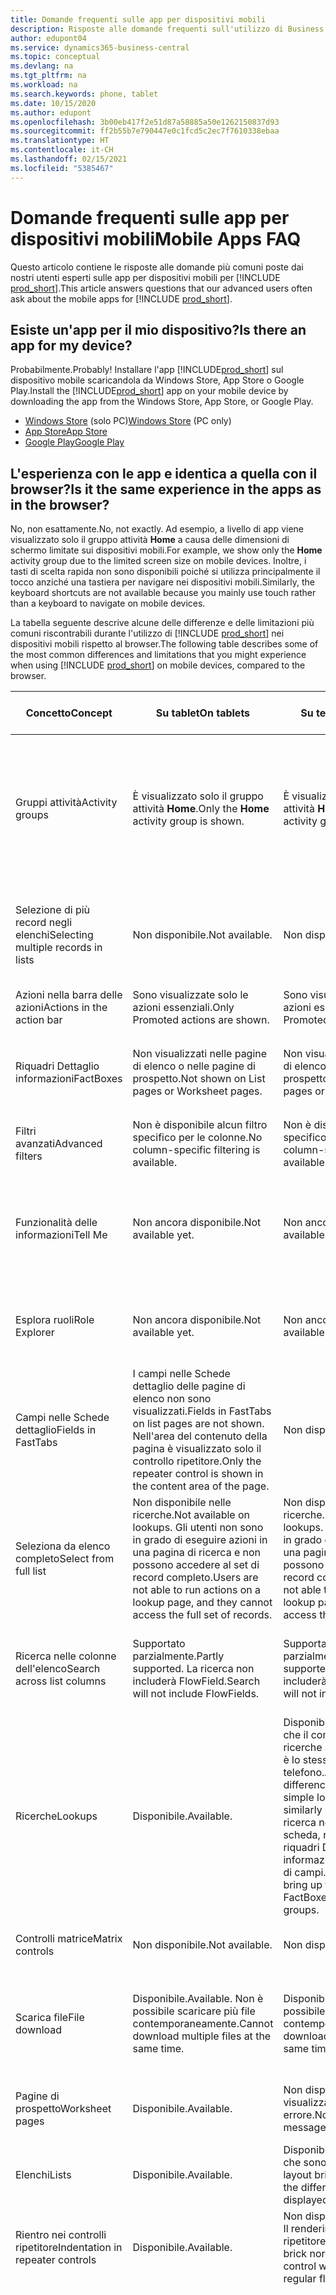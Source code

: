 ```yaml
---
title: Domande frequenti sulle app per dispositivi mobili
description: Risposte alle domande frequenti sull'utilizzo di Business Central con un telefono o un tablet.
author: edupont04
ms.service: dynamics365-business-central
ms.topic: conceptual
ms.devlang: na
ms.tgt_pltfrm: na
ms.workload: na
ms.search.keywords: phone, tablet
ms.date: 10/15/2020
ms.author: edupont
ms.openlocfilehash: 3b00eb417f2e51d87a58885a50e1262150837d93
ms.sourcegitcommit: ff2b55b7e790447e0c1fcd5c2ec7f7610338ebaa
ms.translationtype: HT
ms.contentlocale: it-CH
ms.lasthandoff: 02/15/2021
ms.locfileid: "5385467"
---
```

# <a name="mobile-apps-faq"></a><span data-ttu-id="afba3-103">Domande frequenti sulle app per dispositivi mobili</span><span class="sxs-lookup"><span data-stu-id="afba3-103">Mobile Apps FAQ</span></span>

<span data-ttu-id="afba3-104">Questo articolo contiene le risposte alle domande più comuni poste dai nostri utenti esperti sulle app per dispositivi mobili per [!INCLUDE [prod_short](includes/prod_short.md)].</span><span class="sxs-lookup"><span data-stu-id="afba3-104">This article answers questions that our advanced users often ask about the mobile apps for [!INCLUDE [prod_short](includes/prod_short.md)].</span></span>  

## <a name="is-there-an-app-for-my-device"></a><span data-ttu-id="afba3-105">Esiste un'app per il mio dispositivo?</span><span class="sxs-lookup"><span data-stu-id="afba3-105">Is there an app for my device?</span></span>

<span data-ttu-id="afba3-106">Probabilmente.</span><span class="sxs-lookup"><span data-stu-id="afba3-106">Probably!</span></span> <span data-ttu-id="afba3-107">Installare l'app [!INCLUDE[prod_short](includes/prod_short.md)] sul dispositivo mobile scaricandola da Windows Store, App Store o Google Play.</span><span class="sxs-lookup"><span data-stu-id="afba3-107">Install the [!INCLUDE[prod_short](includes/prod_short.md)] app on your mobile device by downloading the app from the Windows Store, App Store, or Google Play.</span></span>

- <span data-ttu-id="afba3-108">[Windows Store](https://go.microsoft.com/fwlink/?LinkId=734848) (solo PC)</span><span class="sxs-lookup"><span data-stu-id="afba3-108">[Windows Store](https://go.microsoft.com/fwlink/?LinkId=734848) (PC only)</span></span>
- [<span data-ttu-id="afba3-109">App Store</span><span class="sxs-lookup"><span data-stu-id="afba3-109">App Store</span></span>](https://go.microsoft.com/fwlink/?LinkId=734847)
- [<span data-ttu-id="afba3-110">Google Play</span><span class="sxs-lookup"><span data-stu-id="afba3-110">Google Play</span></span>](https://go.microsoft.com/fwlink/?LinkId=734849)

## <a name="is-it-the-same-experience-in-the-apps-as-in-the-browser"></a><span data-ttu-id="afba3-111">L'esperienza con le app e identica a quella con il browser?</span><span class="sxs-lookup"><span data-stu-id="afba3-111">Is it the same experience in the apps as in the browser?</span></span>

<span data-ttu-id="afba3-112">No, non esattamente.</span><span class="sxs-lookup"><span data-stu-id="afba3-112">No, not exactly.</span></span> <span data-ttu-id="afba3-113">Ad esempio, a livello di app viene visualizzato solo il gruppo attività **Home** a causa delle dimensioni di schermo limitate sui dispositivi mobili.</span><span class="sxs-lookup"><span data-stu-id="afba3-113">For example, we show only the **Home** activity group due to the limited screen size on mobile devices.</span></span> <span data-ttu-id="afba3-114">Inoltre, i tasti di scelta rapida non sono disponibili poiché si utilizza principalmente il tocco anziché una tastiera per navigare nei dispositivi mobili.</span><span class="sxs-lookup"><span data-stu-id="afba3-114">Similarly, the keyboard shortcuts are not available because you mainly use touch rather than a keyboard to navigate on mobile devices.</span></span>

<span data-ttu-id="afba3-115">La tabella seguente descrive alcune delle differenze e delle limitazioni più comuni riscontrabili durante l'utilizzo di [!INCLUDE [prod_short](includes/prod_short.md)] nei dispositivi mobili rispetto al browser.</span><span class="sxs-lookup"><span data-stu-id="afba3-115">The following table describes some of the most common differences and limitations that you might experience when using [!INCLUDE [prod_short](includes/prod_short.md)] on mobile devices, compared to the browser.</span></span>

| <span data-ttu-id="afba3-116">Concetto</span><span class="sxs-lookup"><span data-stu-id="afba3-116">Concept</span></span> | <span data-ttu-id="afba3-117">Su tablet</span><span class="sxs-lookup"><span data-stu-id="afba3-117">On tablets</span></span> | <span data-ttu-id="afba3-118">Su telefoni</span><span class="sxs-lookup"><span data-stu-id="afba3-118">On phones</span></span> | <span data-ttu-id="afba3-119">Esempio nel browser</span><span class="sxs-lookup"><span data-stu-id="afba3-119">Example from the browser</span></span> |
|--|--|--|--|
| <span data-ttu-id="afba3-120">Gruppi attività</span><span class="sxs-lookup"><span data-stu-id="afba3-120">Activity groups</span></span> | <span data-ttu-id="afba3-121">È visualizzato solo il gruppo attività **Home**.</span><span class="sxs-lookup"><span data-stu-id="afba3-121">Only the **Home** activity group is shown.</span></span> | <span data-ttu-id="afba3-122">È visualizzato solo il gruppo attività **Home**.</span><span class="sxs-lookup"><span data-stu-id="afba3-122">Only the **Home** activity group is shown.</span></span> | <span data-ttu-id="afba3-123">**Home** e **Documenti registrati** nella gestione ruolo utente `Sales Order Processor`.</span><span class="sxs-lookup"><span data-stu-id="afba3-123">**Home** and **Posted Documents** on the `Sales Order Processor` Role Center.</span></span> |  |
| <span data-ttu-id="afba3-124">Selezione di più record negli elenchi</span><span class="sxs-lookup"><span data-stu-id="afba3-124">Selecting multiple records in lists</span></span> | <span data-ttu-id="afba3-125">Non disponibile.</span><span class="sxs-lookup"><span data-stu-id="afba3-125">Not available.</span></span> | <span data-ttu-id="afba3-126">Non disponibile.</span><span class="sxs-lookup"><span data-stu-id="afba3-126">Not available.</span></span> | <span data-ttu-id="afba3-127">`Ctrl+A` o `Ctrl+Click` sulle righe in un elenco nel browser.</span><span class="sxs-lookup"><span data-stu-id="afba3-127">`Ctrl+A` or `Ctrl+Click` on rows in a list in the browser.</span></span> |
| <span data-ttu-id="afba3-128">Azioni nella barra delle azioni</span><span class="sxs-lookup"><span data-stu-id="afba3-128">Actions in the action bar</span></span> | <span data-ttu-id="afba3-129">Sono visualizzate solo le azioni essenziali.</span><span class="sxs-lookup"><span data-stu-id="afba3-129">Only Promoted actions are shown.</span></span> | <span data-ttu-id="afba3-130">Sono visualizzate solo le azioni essenziali.</span><span class="sxs-lookup"><span data-stu-id="afba3-130">Only Promoted actions are shown.</span></span> |  |
| <span data-ttu-id="afba3-131">Riquadri Dettaglio informazioni</span><span class="sxs-lookup"><span data-stu-id="afba3-131">FactBoxes</span></span> | <span data-ttu-id="afba3-132">Non visualizzati nelle pagine di elenco o nelle pagine di prospetto.</span><span class="sxs-lookup"><span data-stu-id="afba3-132">Not shown on List pages or Worksheet pages.</span></span> | <span data-ttu-id="afba3-133">Non visualizzati nelle pagine di elenco o nelle pagine di prospetto.</span><span class="sxs-lookup"><span data-stu-id="afba3-133">Not shown on List pages or Worksheet pages.</span></span> | <span data-ttu-id="afba3-134">Elenco `Customer` nella gestione ruolo utente `Small Business`</span><span class="sxs-lookup"><span data-stu-id="afba3-134">`Customer` list on the `Small Business` Role Center.</span></span> |
| <span data-ttu-id="afba3-135">Filtri avanzati</span><span class="sxs-lookup"><span data-stu-id="afba3-135">Advanced filters</span></span> | <span data-ttu-id="afba3-136">Non è disponibile alcun filtro specifico per le colonne.</span><span class="sxs-lookup"><span data-stu-id="afba3-136">No column-specific filtering is available.</span></span> | <span data-ttu-id="afba3-137">Non è disponibile alcun filtro specifico per le colonne.</span><span class="sxs-lookup"><span data-stu-id="afba3-137">No column-specific filtering is available.</span></span> | <span data-ttu-id="afba3-138">Nella pagina di elenco `Customer`.</span><span class="sxs-lookup"><span data-stu-id="afba3-138">On the `Customer` list page.</span></span> |
| <span data-ttu-id="afba3-139">Funzionalità delle informazioni</span><span class="sxs-lookup"><span data-stu-id="afba3-139">Tell Me</span></span> | <span data-ttu-id="afba3-140">Non ancora disponibile.</span><span class="sxs-lookup"><span data-stu-id="afba3-140">Not available yet.</span></span> | <span data-ttu-id="afba3-141">Non ancora disponibile.</span><span class="sxs-lookup"><span data-stu-id="afba3-141">Not available yet.</span></span> | <span data-ttu-id="afba3-142">Vedi [Individuare pagine e informazioni con la funzionalità delle informazioni](ui-search.md).</span><span class="sxs-lookup"><span data-stu-id="afba3-142">See [Finding Pages and Information with Tell Me](ui-search.md).</span></span> |  |
| <span data-ttu-id="afba3-143">Esplora ruoli</span><span class="sxs-lookup"><span data-stu-id="afba3-143">Role Explorer</span></span> | <span data-ttu-id="afba3-144">Non ancora disponibile.</span><span class="sxs-lookup"><span data-stu-id="afba3-144">Not available yet.</span></span> | <span data-ttu-id="afba3-145">Non ancora disponibile.</span><span class="sxs-lookup"><span data-stu-id="afba3-145">Not available yet.</span></span> | <span data-ttu-id="afba3-146">Vedi [Ricerca di pagine con Esplora ruoli](ui-role-explorer.md).</span><span class="sxs-lookup"><span data-stu-id="afba3-146">See [Finding Pages with the Role Explorer](ui-role-explorer.md).</span></span> |
| <span data-ttu-id="afba3-147">Campi nelle Schede dettaglio</span><span class="sxs-lookup"><span data-stu-id="afba3-147">Fields in FastTabs</span></span> | <span data-ttu-id="afba3-148">I campi nelle Schede dettaglio delle pagine di elenco non sono visualizzati.</span><span class="sxs-lookup"><span data-stu-id="afba3-148">Fields in FastTabs on list pages are not shown.</span></span> <span data-ttu-id="afba3-149">Nell'area del contenuto della pagina è visualizzato solo il controllo ripetitore.</span><span class="sxs-lookup"><span data-stu-id="afba3-149">Only the repeater control is shown in the content area of the page.</span></span> | <span data-ttu-id="afba3-150">Non disponibile.</span><span class="sxs-lookup"><span data-stu-id="afba3-150">Not available.</span></span> |  |
| <span data-ttu-id="afba3-151">Seleziona da elenco completo</span><span class="sxs-lookup"><span data-stu-id="afba3-151">Select from full list</span></span> | <span data-ttu-id="afba3-152">Non disponibile nelle ricerche.</span><span class="sxs-lookup"><span data-stu-id="afba3-152">Not available on lookups.</span></span> <span data-ttu-id="afba3-153">Gli utenti non sono in grado di eseguire azioni in una pagina di ricerca e non possono accedere al set di record completo.</span><span class="sxs-lookup"><span data-stu-id="afba3-153">Users are not able to run actions on a lookup page, and they cannot access the full set of records.</span></span> | <span data-ttu-id="afba3-154">Non disponibile nelle ricerche.</span><span class="sxs-lookup"><span data-stu-id="afba3-154">Not available on lookups.</span></span> <span data-ttu-id="afba3-155">Gli utenti non sono in grado di eseguire azioni in una pagina di ricerca e non possono accedere al set di record completo.</span><span class="sxs-lookup"><span data-stu-id="afba3-155">Users are not able to run actions on a lookup page, and they cannot access the full set of records.</span></span> | <span data-ttu-id="afba3-156">Sulla `Item Card` quando si seleziona **Unità di misura base**.</span><span class="sxs-lookup"><span data-stu-id="afba3-156">On the `Item Card` when selecting the **Base Units of Measure**.</span></span> |
| <span data-ttu-id="afba3-157">Ricerca nelle colonne dell'elenco</span><span class="sxs-lookup"><span data-stu-id="afba3-157">Search across list columns</span></span> | <span data-ttu-id="afba3-158">Supportato parzialmente.</span><span class="sxs-lookup"><span data-stu-id="afba3-158">Partly supported.</span></span> <span data-ttu-id="afba3-159">La ricerca non includerà FlowField.</span><span class="sxs-lookup"><span data-stu-id="afba3-159">Search will not include FlowFields.</span></span> | <span data-ttu-id="afba3-160">Supportato parzialmente.</span><span class="sxs-lookup"><span data-stu-id="afba3-160">Partly supported.</span></span> <span data-ttu-id="afba3-161">La ricerca non includerà FlowField.</span><span class="sxs-lookup"><span data-stu-id="afba3-161">Search will not include FlowFields.</span></span> | <span data-ttu-id="afba3-162">Vedi gli esempi nella pagina di elenco `Customers`.</span><span class="sxs-lookup"><span data-stu-id="afba3-162">See examples on the `Customers` list page.</span></span> |
| <span data-ttu-id="afba3-163">Ricerche</span><span class="sxs-lookup"><span data-stu-id="afba3-163">Lookups</span></span> | <span data-ttu-id="afba3-164">Disponibile.</span><span class="sxs-lookup"><span data-stu-id="afba3-164">Available.</span></span> | <span data-ttu-id="afba3-165">Disponibile, con la differenza che il comportamento delle ricerche avanzate e semplici è lo stesso con un telefono.</span><span class="sxs-lookup"><span data-stu-id="afba3-165">Available, with the difference that advanced and simple lookups behave similarly on the phone.</span></span> <span data-ttu-id="afba3-166">La ricerca non visualizzerà la scheda, non mostrerà i riquadri Dettaglio informazioni o alcun gruppo di campi.</span><span class="sxs-lookup"><span data-stu-id="afba3-166">The lookup will not bring up the card, show FactBoxes, or any field groups.</span></span> | <span data-ttu-id="afba3-167">Vedi gli esempi nella pagina `Customer Card`.</span><span class="sxs-lookup"><span data-stu-id="afba3-167">See examples on the `Customer Card` page.</span></span> |
| <span data-ttu-id="afba3-168">Controlli matrice</span><span class="sxs-lookup"><span data-stu-id="afba3-168">Matrix controls</span></span> | <span data-ttu-id="afba3-169">Non disponibile.</span><span class="sxs-lookup"><span data-stu-id="afba3-169">Not available.</span></span> | <span data-ttu-id="afba3-170">Non disponibile.</span><span class="sxs-lookup"><span data-stu-id="afba3-170">Not available.</span></span> | <span data-ttu-id="afba3-171">Vedi l'esempio in `G/L Budget`.</span><span class="sxs-lookup"><span data-stu-id="afba3-171">See example in `G/L Budget`.</span></span> |
| <span data-ttu-id="afba3-172">Scarica file</span><span class="sxs-lookup"><span data-stu-id="afba3-172">File download</span></span> | <span data-ttu-id="afba3-173">Disponibile.</span><span class="sxs-lookup"><span data-stu-id="afba3-173">Available.</span></span> <span data-ttu-id="afba3-174">Non è possibile scaricare più file contemporaneamente.</span><span class="sxs-lookup"><span data-stu-id="afba3-174">Cannot download multiple files at the same time.</span></span> | <span data-ttu-id="afba3-175">Disponibile.</span><span class="sxs-lookup"><span data-stu-id="afba3-175">Available.</span></span> <span data-ttu-id="afba3-176">Non è possibile scaricare più file contemporaneamente.</span><span class="sxs-lookup"><span data-stu-id="afba3-176">Cannot download multiple files at the same time.</span></span> | <span data-ttu-id="afba3-177">Report `Trial Balance` nella casella di controllo **Stampa in Excel**.</span><span class="sxs-lookup"><span data-stu-id="afba3-177">`Trial Balance` report in the **Print to Excel** check box.</span></span> |
| <span data-ttu-id="afba3-178">Pagine di prospetto</span><span class="sxs-lookup"><span data-stu-id="afba3-178">Worksheet pages</span></span> | <span data-ttu-id="afba3-179">Disponibile.</span><span class="sxs-lookup"><span data-stu-id="afba3-179">Available.</span></span> | <span data-ttu-id="afba3-180">Non disponibile; viene visualizzato un messaggio di errore.</span><span class="sxs-lookup"><span data-stu-id="afba3-180">Not available; an error message is displayed.</span></span> | <span data-ttu-id="afba3-181">Prospetto `Sales Price` o `Cash Flow`.</span><span class="sxs-lookup"><span data-stu-id="afba3-181">`Sales Price` Worksheet or `Cash Flow` Worksheet.</span></span> |
| <span data-ttu-id="afba3-182">Elenchi</span><span class="sxs-lookup"><span data-stu-id="afba3-182">Lists</span></span> | <span data-ttu-id="afba3-183">Disponibile.</span><span class="sxs-lookup"><span data-stu-id="afba3-183">Available.</span></span> | <span data-ttu-id="afba3-184">Disponibile, con la differenza che sono visualizzati in un layout brick.</span><span class="sxs-lookup"><span data-stu-id="afba3-184">Available, with the difference that these are displayed in a brick layout.</span></span> | <span data-ttu-id="afba3-185">Pagine Clienti o Ordini vendita.</span><span class="sxs-lookup"><span data-stu-id="afba3-185">Customers or Sales Orders pages.</span></span> |
| <span data-ttu-id="afba3-186">Rientro nei controlli ripetitore</span><span class="sxs-lookup"><span data-stu-id="afba3-186">Indentation in repeater controls</span></span> | <span data-ttu-id="afba3-187">Disponibile.</span><span class="sxs-lookup"><span data-stu-id="afba3-187">Available.</span></span> | <span data-ttu-id="afba3-188">Non disponibile.</span><span class="sxs-lookup"><span data-stu-id="afba3-188">Not available.</span></span> <span data-ttu-id="afba3-189">Il rendering del controllo ripetitore sarà un layout flat brick normale.</span><span class="sxs-lookup"><span data-stu-id="afba3-189">The repeater control will be rendered as a regular flat brick layout.</span></span> | <span data-ttu-id="afba3-190">Pagine Piano dei conti e Lista contatti.</span><span class="sxs-lookup"><span data-stu-id="afba3-190">Chart of Accounts and Contacts List pages.</span></span> |
| <span data-ttu-id="afba3-191">Stato attivo automatico dell'input nel primo campo modificabile di una pagina</span><span class="sxs-lookup"><span data-stu-id="afba3-191">Automatic input focus on first editable field of a page</span></span> | <span data-ttu-id="afba3-192">Non disponibile.</span><span class="sxs-lookup"><span data-stu-id="afba3-192">Not available.</span></span> | <span data-ttu-id="afba3-193">Non disponibile.</span><span class="sxs-lookup"><span data-stu-id="afba3-193">Not available.</span></span> | <span data-ttu-id="afba3-194">Pagina `Customer Card`.</span><span class="sxs-lookup"><span data-stu-id="afba3-194">`Customer Card` page.</span></span><BR /><BR /><span data-ttu-id="afba3-195">Nel browser, lo stato attivo sarà automaticamente nel primo campo modificabile (come il campo `Name`), consentendo di modificare immediatamente il valore.</span><span class="sxs-lookup"><span data-stu-id="afba3-195">In the browser, focus will automatically be on the first editable field (such as the `Name` field), enabling you to change the value right away.</span></span><BR /><BR /><span data-ttu-id="afba3-196">Nelle app per tablet e telefono, lo stato attivo non sarà su questo campo; sarà invece necessario selezionare manualmente il primo campo per apportare le modifiche.</span><span class="sxs-lookup"><span data-stu-id="afba3-196">In the tablet and phone apps, this field will not be in focus; instead, you will have to manually select the field first in order to make changes.</span></span>|

## <a name="is-it-the-same-experience-on-tables-and-phones"></a><span data-ttu-id="afba3-197">L'esperienza è la stessa con tablet e telefoni?</span><span class="sxs-lookup"><span data-stu-id="afba3-197">Is it the same experience on tables and phones?</span></span>

<span data-ttu-id="afba3-198">Quasi, ma non del tutto.</span><span class="sxs-lookup"><span data-stu-id="afba3-198">Almost, but not quite.</span></span> <span data-ttu-id="afba3-199">Vedi l'elenco nella sezione [L'esperienza con le app è identica a quella con il browser?](#is-it-the-same-experience-in-the-apps-as-in-the-browser).</span><span class="sxs-lookup"><span data-stu-id="afba3-199">See the list in the [Is it the same experience in the apps as in the browser?](#is-it-the-same-experience-in-the-apps-as-in-the-browser) section.</span></span>  

## <a name="can-i-connect-the-app-to-our-on-premises-solution"></a><span data-ttu-id="afba3-200">Posso connettere l'app alla soluzione locale?</span><span class="sxs-lookup"><span data-stu-id="afba3-200">Can I connect the app to our on-premises solution?</span></span>

<span data-ttu-id="afba3-201">Sì, è possibile.</span><span class="sxs-lookup"><span data-stu-id="afba3-201">Yes, you can!</span></span> <span data-ttu-id="afba3-202">L'accesso viene eseguito in un modo leggermente diverso.</span><span class="sxs-lookup"><span data-stu-id="afba3-202">It's a slightly different way to signing in, that's all.</span></span> <span data-ttu-id="afba3-203">Per ulteriori informazioni, vedi [Utilizzo di Business Central in locale](install-mobile-app.md#using-business-central-on-premises).</span><span class="sxs-lookup"><span data-stu-id="afba3-203">For more information, see [Using Business Central on-premises?](install-mobile-app.md#using-business-central-on-premises).</span></span>  

## <a name="see-also"></a><span data-ttu-id="afba3-204">Vedere anche</span><span class="sxs-lookup"><span data-stu-id="afba3-204">See also</span></span>

[<span data-ttu-id="afba3-205">Scaricare Business Central sul dispositivo mobile</span><span class="sxs-lookup"><span data-stu-id="afba3-205">Getting Business Central on Your Mobile Device</span></span>](install-mobile-app.md)  
[<span data-ttu-id="afba3-206">Installare l'app Business Central per Microsoft Teams</span><span class="sxs-lookup"><span data-stu-id="afba3-206">Install the Business Central App for Microsoft Teams</span></span>](across-install-app-for-teams.md)  


[!INCLUDE[footer-include](includes/footer-banner.md)]